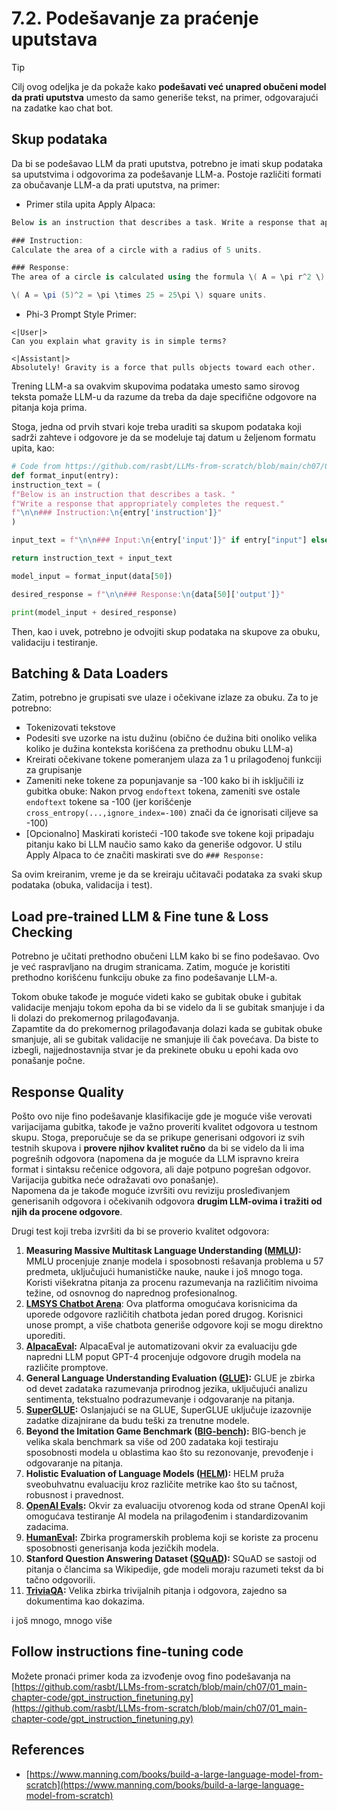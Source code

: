 # 7.2. Podešavanje za praćenje uputstava

> [!TIP]
> Cilj ovog odeljka je da pokaže kako **podešavati već unapred obučeni model da prati uputstva** umesto da samo generiše tekst, na primer, odgovarajući na zadatke kao chat bot.

## Skup podataka

Da bi se podešavao LLM da prati uputstva, potrebno je imati skup podataka sa uputstvima i odgovorima za podešavanje LLM-a. Postoje različiti formati za obučavanje LLM-a da prati uputstva, na primer:

- Primer stila upita Apply Alpaca:
```csharp
Below is an instruction that describes a task. Write a response that appropriately completes the request.

### Instruction:
Calculate the area of a circle with a radius of 5 units.

### Response:
The area of a circle is calculated using the formula \( A = \pi r^2 \). Plugging in the radius of 5 units:

\( A = \pi (5)^2 = \pi \times 25 = 25\pi \) square units.
```
- Phi-3 Prompt Style Primer:
```vbnet
<|User|>
Can you explain what gravity is in simple terms?

<|Assistant|>
Absolutely! Gravity is a force that pulls objects toward each other.
```
Trening LLM-a sa ovakvim skupovima podataka umesto samo sirovog teksta pomaže LLM-u da razume da treba da daje specifične odgovore na pitanja koja prima.

Stoga, jedna od prvih stvari koje treba uraditi sa skupom podataka koji sadrži zahteve i odgovore je da se modeluje taj datum u željenom formatu upita, kao:
```python
# Code from https://github.com/rasbt/LLMs-from-scratch/blob/main/ch07/01_main-chapter-code/ch07.ipynb
def format_input(entry):
instruction_text = (
f"Below is an instruction that describes a task. "
f"Write a response that appropriately completes the request."
f"\n\n### Instruction:\n{entry['instruction']}"
)

input_text = f"\n\n### Input:\n{entry['input']}" if entry["input"] else ""

return instruction_text + input_text

model_input = format_input(data[50])

desired_response = f"\n\n### Response:\n{data[50]['output']}"

print(model_input + desired_response)
```
Then, kao i uvek, potrebno je odvojiti skup podataka na skupove za obuku, validaciju i testiranje.

## Batching & Data Loaders

Zatim, potrebno je grupisati sve ulaze i očekivane izlaze za obuku. Za to je potrebno:

- Tokenizovati tekstove
- Podesiti sve uzorke na istu dužinu (obično će dužina biti onoliko velika koliko je dužina konteksta korišćena za prethodnu obuku LLM-a)
- Kreirati očekivane tokene pomeranjem ulaza za 1 u prilagođenoj funkciji za grupisanje
- Zameniti neke tokene za popunjavanje sa -100 kako bi ih isključili iz gubitka obuke: Nakon prvog `endoftext` tokena, zameniti sve ostale `endoftext` tokene sa -100 (jer korišćenje `cross_entropy(...,ignore_index=-100)` znači da će ignorisati ciljeve sa -100)
- \[Opcionalno\] Maskirati koristeći -100 takođe sve tokene koji pripadaju pitanju kako bi LLM naučio samo kako da generiše odgovor. U stilu Apply Alpaca to će značiti maskirati sve do `### Response:`

Sa ovim kreiranim, vreme je da se kreiraju učitavači podataka za svaki skup podataka (obuka, validacija i test).

## Load pre-trained LLM & Fine tune & Loss Checking

Potrebno je učitati prethodno obučeni LLM kako bi se fino podešavao. Ovo je već raspravljano na drugim stranicama. Zatim, moguće je koristiti prethodno korišćenu funkciju obuke za fino podešavanje LLM-a.

Tokom obuke takođe je moguće videti kako se gubitak obuke i gubitak validacije menjaju tokom epoha da bi se videlo da li se gubitak smanjuje i da li dolazi do prekomernog prilagođavanja.\
Zapamtite da do prekomernog prilagođavanja dolazi kada se gubitak obuke smanjuje, ali se gubitak validacije ne smanjuje ili čak povećava. Da biste to izbegli, najjednostavnija stvar je da prekinete obuku u epohi kada ovo ponašanje počne.

## Response Quality

Pošto ovo nije fino podešavanje klasifikacije gde je moguće više verovati varijacijama gubitka, takođe je važno proveriti kvalitet odgovora u testnom skupu. Stoga, preporučuje se da se prikupe generisani odgovori iz svih testnih skupova i **provere njihov kvalitet ručno** da bi se videlo da li ima pogrešnih odgovora (napomena da je moguće da LLM ispravno kreira format i sintaksu rečenice odgovora, ali daje potpuno pogrešan odgovor. Varijacija gubitka neće odražavati ovo ponašanje).\
Napomena da je takođe moguće izvršiti ovu reviziju prosleđivanjem generisanih odgovora i očekivanih odgovora **drugim LLM-ovima i tražiti od njih da procene odgovore**.

Drugi test koji treba izvršiti da bi se proverio kvalitet odgovora:

1. **Measuring Massive Multitask Language Understanding (**[**MMLU**](https://arxiv.org/abs/2009.03300)**):** MMLU procenjuje znanje modela i sposobnosti rešavanja problema u 57 predmeta, uključujući humanističke nauke, nauke i još mnogo toga. Koristi višekratna pitanja za procenu razumevanja na različitim nivoima težine, od osnovnog do naprednog profesionalnog.
2. [**LMSYS Chatbot Arena**](https://arena.lmsys.org): Ova platforma omogućava korisnicima da uporede odgovore različitih chatbota jedan pored drugog. Korisnici unose prompt, a više chatbota generiše odgovore koji se mogu direktno uporediti.
3. [**AlpacaEval**](https://github.com/tatsu-lab/alpaca_eval)**:** AlpacaEval je automatizovani okvir za evaluaciju gde napredni LLM poput GPT-4 procenjuje odgovore drugih modela na različite promptove.
4. **General Language Understanding Evaluation (**[**GLUE**](https://gluebenchmark.com/)**):** GLUE je zbirka od devet zadataka razumevanja prirodnog jezika, uključujući analizu sentimenta, tekstualno podrazumevanje i odgovaranje na pitanja.
5. [**SuperGLUE**](https://super.gluebenchmark.com/)**:** Oslanjajući se na GLUE, SuperGLUE uključuje izazovnije zadatke dizajnirane da budu teški za trenutne modele.
6. **Beyond the Imitation Game Benchmark (**[**BIG-bench**](https://github.com/google/BIG-bench)**):** BIG-bench je velika skala benchmark sa više od 200 zadataka koji testiraju sposobnosti modela u oblastima kao što su rezonovanje, prevođenje i odgovaranje na pitanja.
7. **Holistic Evaluation of Language Models (**[**HELM**](https://crfm.stanford.edu/helm/lite/latest/)**):** HELM pruža sveobuhvatnu evaluaciju kroz različite metrike kao što su tačnost, robusnost i pravednost.
8. [**OpenAI Evals**](https://github.com/openai/evals)**:** Okvir za evaluaciju otvorenog koda od strane OpenAI koji omogućava testiranje AI modela na prilagođenim i standardizovanim zadacima.
9. [**HumanEval**](https://github.com/openai/human-eval)**:** Zbirka programerskih problema koji se koriste za procenu sposobnosti generisanja koda jezičkih modela.
10. **Stanford Question Answering Dataset (**[**SQuAD**](https://rajpurkar.github.io/SQuAD-explorer/)**):** SQuAD se sastoji od pitanja o člancima sa Wikipedije, gde modeli moraju razumeti tekst da bi tačno odgovorili.
11. [**TriviaQA**](https://nlp.cs.washington.edu/triviaqa/)**:** Velika zbirka trivijalnih pitanja i odgovora, zajedno sa dokumentima kao dokazima.

i još mnogo, mnogo više

## Follow instructions fine-tuning code

Možete pronaći primer koda za izvođenje ovog fino podešavanja na [https://github.com/rasbt/LLMs-from-scratch/blob/main/ch07/01_main-chapter-code/gpt_instruction_finetuning.py](https://github.com/rasbt/LLMs-from-scratch/blob/main/ch07/01_main-chapter-code/gpt_instruction_finetuning.py)

## References

- [https://www.manning.com/books/build-a-large-language-model-from-scratch](https://www.manning.com/books/build-a-large-language-model-from-scratch)
